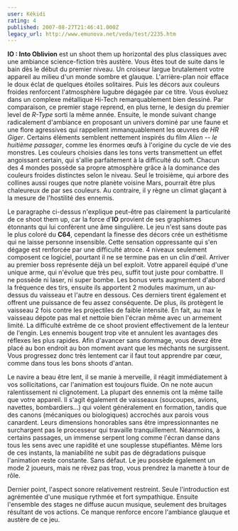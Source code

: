 ```yaml
---
user: Kékidi
rating: 4
published: 2007-08-27T21:46:41.000Z
legacy_url: http://www.emunova.net/veda/test/2235.htm
---
```

**IO : Into Oblivion** est un shoot them up horizontal des plus classiques avec une ambiance science-fiction très austère. Vous êtes tout de suite dans le bain dès le début du premier niveau. Un croiseur largue brutalement votre appareil au milieu d'un monde sombre et glauque. L'arrière-plan noir efface le doux éclat de quelques étoiles solitaires. Puis les décors aux couleurs froides renforcent l'atmosphère lugubre dégagée par ce titre. Vous évoluez dans un complexe métallique Hi-Tech remarquablement bien dessiné. Par comparaison, ce premier stage reprend, en plus terne, le design du premier level de _R-Type_ sorti la même année. Ensuite, le monde suivant change radicalement d'ambiance en proposant un univers dominé par une faune et une flore agressives qui rappellent immanquablement les œuvres de _HR Giger_. Certains éléments semblent nettement inspirés du film _Alien -- le huitième passager_, comme les énormes œufs à l'origine du cycle de vie des monstres. Les couleurs choisies dans les tons verts transmettent un effet angoissant certain, qui s'allie parfaitement à la difficulté du soft. Chacun des 4 mondes possède sa propre atmosphère grâce à la dominance des couleurs froides distinctes selon le niveau. Seul le troisième, qui arbore des collines aussi rouges que notre planète voisine Mars, pourrait être plus chaleureux de par ses couleurs. Au contraire, il y règne un climat glaçant à la mesure de l'hostilité des ennemis.  

  

Le paragraphe ci-dessus n'explique peut-être pas clairement la particularité de ce shoot them up, car la force d'**IO** provient de ses graphismes étonnants qui lui confèrent une âme singulière. Le jeu n'est sans doute pas le plus coloré du **C64**, cependant la finesse des décors crée un esthétisme qui ne laisse personne insensible. Cette sensation oppressante qui s'en dégage est renforcée par une difficulté atroce. 4 niveaux seulement composent ce logiciel, pourtant il ne se termine pas en un clin d'œil. Arriver au premier boss représente déjà un bel exploit. Votre appareil équipé d'une unique arme, qui n'évolue que très peu, suffit tout juste pour combattre. Il ne possède ni laser, ni super bombe. Les bonus verts augmentent d'abord la fréquence des tirs, ensuite ils apportent 2 modules maximum, un au-dessus du vaisseau et l'autre en dessous. Ces derniers tirent également et offrent une puissance de feu assez conséquente. De plus, ils protègent le vaisseau 2 fois contre les projectiles de faible intensité. En fait, au max le vaisseau dépote pas mal et nettoie bien l'écran même avec un armement limité. La difficulté extrême de ce shoot provient effectivement de la lenteur de l'engin. Les ennemis bougent trop vite et annulent les avantages des réflexes les plus rapides. Afin d'avancer sans dommage, vous devez être placé au bon endroit au bon moment avant que les méchants ne surgissent. Vous progressez donc très lentement car il faut tout apprendre par cœur, comme dans tous les bons shoots d'antan.  

  

Le navire a beau être lent, il se manie à merveille, il réagit immédiatement à vos sollicitations, car l'animation est toujours fluide. On ne note aucun ralentissement ni clignotement. La plupart des ennemis ont la même taille que votre appareil. Il s'agit également de vaisseaux (soucoupes, avions, navettes, bombardiers...) qui volent généralement en formation, tandis que des canons (mécaniques ou biologiques) accrochés aux parois vous canardent. Leurs dimensions honorables sans être impressionnantes ne surchargent pas le processeur qui travaille tranquillement. Néanmoins, à certains passages, un immense serpent long comme l'écran danse dans tous les sens avec une rapidité et une souplesse stupéfiantes. Même lors de ces instants, la maniabilité ne subit pas de dégradations puisque l'animation reste constante. Sans défaut. Le jeu possède également un mode 2 joueurs, mais ne rêvez pas trop, vous prendrez la manette à tour de rôle.  

  

Dernier point, l'aspect sonore relativement restreint. Seule l'introduction est agrémentée d'une musique rythmée et fort sympathique. Ensuite l'ensemble des stages ne diffuse aucun musique, seulement des bruitages résultant de vos actions. Ce manque renforce encore l'ambiance glauque et austère de ce jeu.